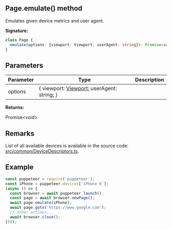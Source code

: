 ## Page.emulate() method

Emulates given device metrics and user agent.

**Signature:**

```typescript
class Page {
  emulate(options: {viewport: Viewport; userAgent: string}): Promise<void>;
}
```

## Parameters

| Parameter | Type                                                                  | Description |
| --------- | --------------------------------------------------------------------- | ----------- |
| options   | { viewport: [Viewport](./puppeteer.viewport.md); userAgent: string; } |             |

**Returns:**

Promise&lt;void&gt;

## Remarks

List of all available devices is available in the source code: [src/common/DeviceDescriptors.ts](https://github.com/puppeteer/puppeteer/blob/main/src/common/DeviceDescriptors.ts).

## Example

```js
const puppeteer = require('puppeteer');
const iPhone = puppeteer.devices['iPhone 6'];
(async () => {
  const browser = await puppeteer.launch();
  const page = await browser.newPage();
  await page.emulate(iPhone);
  await page.goto('https://www.google.com');
  // other actions...
  await browser.close();
})();
```
